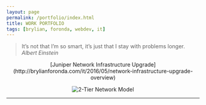 ```yaml
---
layout: page
permalink: /portfolio/index.html
title: WORK PORTFOLIO
tags: [brylian, foronda, webdev, it]
---
```


 > It’s not that I’m so smart, it’s just that I stay with problems longer. 
<cite>Albert Einstein</cite>

<center>
[Juniper Network Infrastructure Upgrade](http://brylianforonda.com/it/2016/05/network-infrastructure-upgrade-overview)

![2-Tier Network Model](https://dl.dropboxusercontent.com/u/33327425/images/it/2-Tier_Network_Design.png)
</center>

___

